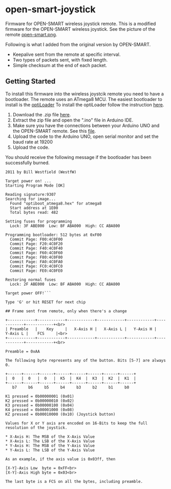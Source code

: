 # open-smart-joystick

Firmware for OPEN-SMART wireless joystick remote. This is a modified firmware for the
OPEN-SMART wireless joystick. See the picture of the remote [open-smart.png](open-smart.png).

Following is what I added from the original version by OPEN-SMART.

* Keepalive sent from the remote at specific interval.
* Two types of packets sent, with fixed length.
* Simple checksum at the end of each packet.

## Getting Started

To install this firmware into the wireless joystcik remote you need to have a bootloader.
The remote uses an ATmega8 MCU. The easiest bootloader to install is the [optiLoader](https://github.com/WestfW/OptiLoader)
To install the optiLoader follow the instruction [here](https://www.electronoobs.com/eng_arduino_OptiLoader.php).

1. Download the .zip file [here](https://github.com/WestfW/OptiLoader).
2. Extract the zip file and open the ".ino" file in Arduino IDE.
3. Make sure you have the connections between your Arduino UNO and the OPEN-SMART remote. See this [file](bootloader/optiLoader.png).
4. Upload the code to the Arduino UNO, open serial monitor and set the baud rate at 19200
5. Upload the code.

You should receive the following message if the bootloader has been successfully burned.

```OptiLoader Bootstrap programmer.
2011 by Bill Westfield (WestfW)

Target power on! ...
Starting Program Mode [OK]

Reading signature:9307
Searching for image...
  Found "optiboot_atmega8.hex" for atmega8
  Start address at 1E00
  Total bytes read: 482

Setting fuses for programming
  Lock: 3F ABE000  Low: BF ABA000  High: CC ABA800

Programming bootloader: 512 bytes at 0xF00
  Commit Page: F00:4C0F00
  Commit Page: F20:4C0F20
  Commit Page: F40:4C0F40
  Commit Page: F60:4C0F60
  Commit Page: F80:4C0F80
  Commit Page: FA0:4C0FA0
  Commit Page: FC0:4C0FC0
  Commit Page: FE0:4C0FE0

Restoring normal fuses
  Lock: 2F ABE000  Low: BF ABA000  High: CC ABA800

Target power OFF!```

Type 'G' or hit RESET for next chip

## Frame sent from remote, only when there's a change

+------------+------------+------------+------------+------------+------------+------------+<br>
| Preamble   |    Key     |   X-Axis H |   X-Axis L |   Y-Axis H |   Y-Axis L |    FCS     |<br>
+------------+------------+------------+------------+------------+------------+------------+<br>

Preamble = 0xAA

The following byte represents any of the button. Bits [5-7] are always 0.

+------+------+------+------+------+------+------+------+
|  0   |  0   |  0   |  K5  |  K4  |  K3  |  K2  |  K1  |
+------+------+------+------+------+------+------+------+
   b7     b6     b5     b4     b3     b2     b1     b0

K1 pressed = 0b00000001 (0x01)
K2 pressed = 0b00000010 (0x02)
K3 pressed = 0b00000100 (0x04)
K4 pressed = 0b00001000 (0x08)
KZ pressed = 0b00010000 (0x10) (Joystick button)

Values for X or Y axis are encoded on 16-Bits to keep the full resolution of the joystick.

* X-Axis H: The MSB of the X-Axis Value
* X-Axis L: The LSB of the X-Axis Value
* Y-Axis H: The MSB of the Y-Axis Value
* Y-Axis L: The LSB of the Y-Axis Value

As an example, if the axis value is 0x03ff, then

[X-Y]-Axis Low  byte = 0xFF<br>
[X-Y]-Axis High byte = 0x03<br>

The last byte is a FCS on all the bytes, including preamble.
